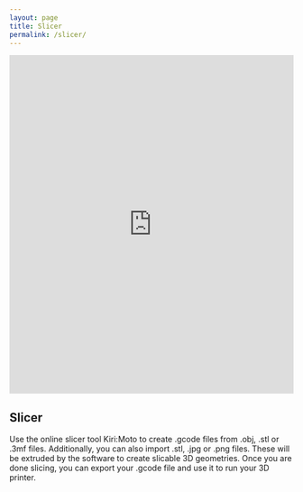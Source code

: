 ```yaml
---
layout: page
title: Slicer
permalink: /slicer/
---
```


<iframe src="https://grid.space/kiri/" width="100%" height="600" style="border:none;">
</iframe>

## Slicer

Use the online slicer tool Kiri:Moto to create .gcode files from .obj, .stl or .3mf files. Additionally, you can also import .stl, .jpg or .png files. These will be extruded by the software to create slicable 3D geometries. Once you are done slicing, you can export your .gcode file and use it to run your 3D printer.
